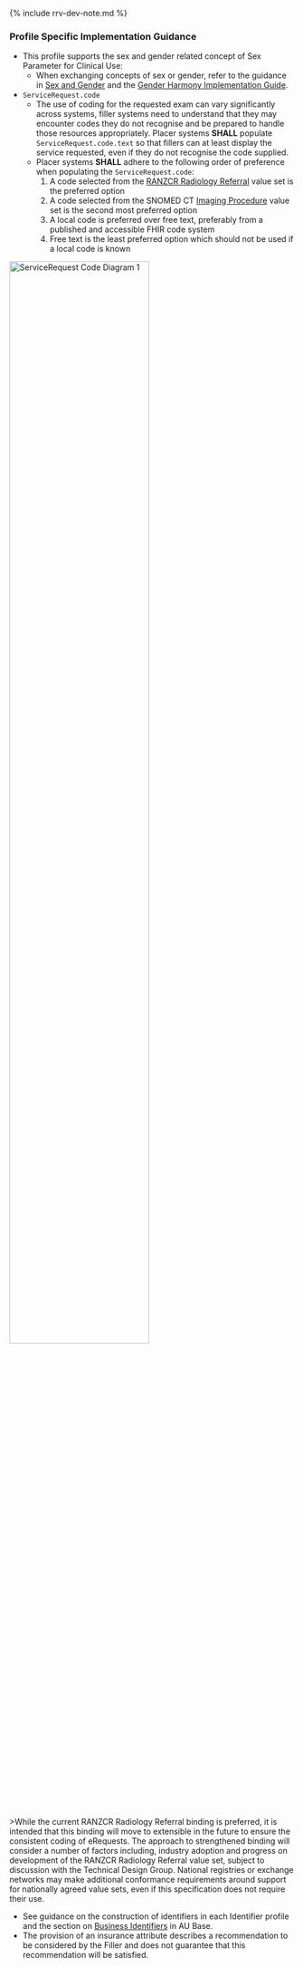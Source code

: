 {% include rrv-dev-note.md %}

### Profile Specific Implementation Guidance
- This profile supports the sex and gender related concept of Sex Parameter for Clinical Use:
   - When exchanging concepts of sex or gender, refer to the guidance in [Sex and Gender](sex-and-gender.html) and the [Gender Harmony Implementation Guide](http://hl7.org/xprod/ig/uv/gender-harmony/).
- `ServiceRequest.code`
  - The use of coding for the requested exam can vary significantly across systems, filler systems need to understand that they may encounter codes they do not recognise and be prepared to handle those resources appropriately. Placer systems **SHALL** populate `ServiceRequest.code.text` so that fillers can at least display the service requested, even if they do not recognise the code supplied.
  - Placer systems **SHALL** adhere to the following order of preference when populating the `ServiceRequest.code`:
     1. A code selected from the [RANZCR Radiology Referral](https://www.healthterminologies.gov.au/integration/R4/fhir/ValueSet/ranzcr-radiology-referral-1) value set is the preferred option
     2. A code selected from the SNOMED CT [Imaging Procedure](https://www.healthterminologies.gov.au/integration/R4/fhir/ValueSet/imaging-procedure-1) value set is the second most preferred option
     3. A local code is preferred over free text, preferably from a published and accessible FHIR code system​
     4. Free text is the least preferred option which should not be used if a local code is known

<div>
  <img src="eReqServiceRequestCodeImaging.png" alt="ServiceRequest Code Diagram 1" style="width:70%"/>
</div>
<br/>
>While the current RANZCR Radiology Referral binding is preferred, it is intended that this binding will move to extensible in the future to ensure the consistent coding of eRequests. The approach to strengthened binding will consider a number of factors including, industry adoption and progress on development of the RANZCR Radiology Referral value set, subject to discussion with the Technical Design Group. National registries or exchange networks may make additional conformance requirements around support for nationally agreed value sets, even if this specification does not require their use.

- See guidance on the construction of identifiers in each Identifier profile and the section on [Business Identifiers](https://build.fhir.org/ig/hl7au/au-fhir-base/generalguidance.html#business-identifiers) in AU Base.
- The provision of an insurance attribute describes a recommendation to be considered by the Filler and does not guarantee that this recommendation will be satisfied.

